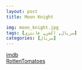 ```yaml
---
layout: post
title: Moon Knight

img: moon_knight.jpg
tags: [سریال, اکشن, فانتزی]
categories: [سریال]
---
```


[imdb](https://www.imdb.com/title/tt10234724/)  
[RottenTomatoes](https://www.rottentomatoes.com/tv/moon_knight)
